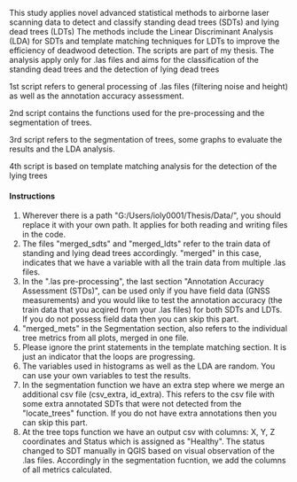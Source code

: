 This study applies novel advanced statistical methods to airborne laser scanning data to detect and classify standing dead trees (SDTs) and lying dead trees (LDTs) 
The methods include the Linear Discriminant Analysis (LDA) for SDTs and template matching techniques for LDTs to improve the efficiency of deadwood detection.
The scripts are part of my thesis. The analysis apply only for .las files and aims for the classification of the standing dead trees and the detection of lying dead trees

1st script refers to general processing of .las files (filtering noise and height) as well as the annotation accuracy assessment.

2nd script contains the functions used for the pre-processing and the segmentation of trees.

3rd script refers to the segmentation of trees, some graphs to evaluate the results and the LDA analysis.

4th script is based on template matching analysis for the detection of the lying trees

#### Instructions ####
1. Wherever there is a path "G:/Users/ioly0001/Thesis/Data/", you should replace it with your own path. It applies for both reading and writing files in the code.
2. The files "merged_sdts" and "merged_ldts" refer to the train data of standing and lying dead trees accordingly. "merged" in this case, indicates that we have a variable with all the train data from multiple .las files.
3. In the ".las pre-processing", the last section "Annotation Accuracy Assessment (STDs)", can be used only if you have field data (GNSS measurements) and you would like to test the annotation accuracy (the train data that you acqired from your .las files) for both SDTs and LDTs. If you do not possess field data then you can skip this part.
4. "merged_mets" in the Segmentation section, also refers to the individual tree metrics from all plots, merged in one file.
5. Please ignore the print statements in the template matching section. It is just an indicator that the loops are progressing.
6. The variables used in histograms as well as the LDA are random. You can use your own variables to test the results.
7. In the segmentation function we have an extra step where we merge an additional csv file (csv_extra, id_extra). This refers to the csv file with some extra annotated SDTs that were not detected from the "locate_trees" function. If you do not have extra annotations then you can skip this part.
8. At the tree tops function we have an output csv with columns: X, Y, Z coordinates and Status which is assigned as "Healthy". The status changed to SDT manually in QGIS based on visual observation of the .las files. Accordingly in the segmentation fucntion, we add the columns of all metrics calculated.
